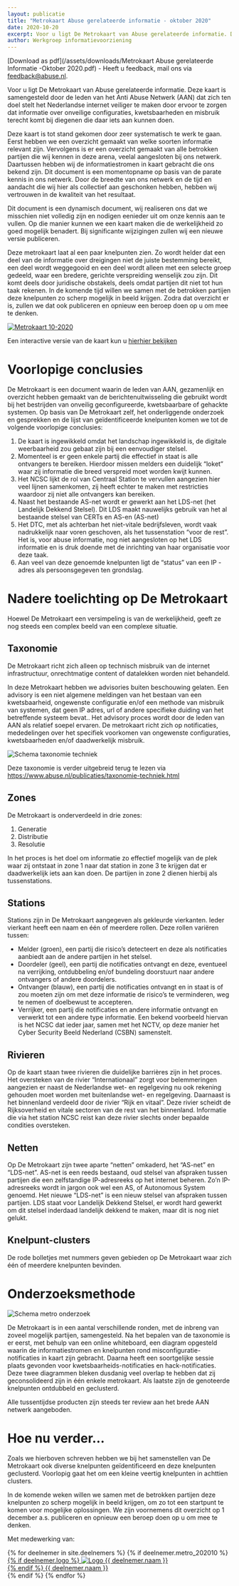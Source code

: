 ```yaml
---
layout: publicatie
title: "Metrokaart Abuse gerelateerde informatie - oktober 2020"
date: 2020-10-20
excerpt: Voor u ligt De Metrokaart van Abuse gerelateerde informatie. Deze kaart is samengesteld door de leden van het Anti Abuse Netwerk (AAN) dat zich ten doel stelt het Nederlandse internet veiliger te maken door ervoor te zorgen dat informatie over onveilige configuraties, kwetsbaarheden en misbruik terecht komt bij diegenen die daar iets aan kunnen doen.
author: Werkgroep informatievoorziening
---
```


[Download as pdf](/assets/downloads/Metrokaart Abuse gerelateerde Informatie -Oktober 2020.pdf) - Heeft u feedback, mail ons via feedback@abuse.nl.

Voor u ligt De Metrokaart van Abuse gerelateerde informatie. Deze kaart is samengesteld door de leden van het Anti Abuse Netwerk (AAN) dat zich ten doel stelt het Nederlandse internet veiliger te maken door ervoor te zorgen dat informatie over onveilige configuraties, kwetsbaarheden en misbruik terecht komt bij diegenen die daar iets aan kunnen doen.

Deze kaart is tot stand gekomen door zeer systematisch te werk te gaan. Eerst hebben we een overzicht gemaakt van welke soorten informatie relevant zijn. Vervolgens is er een overzicht gemaakt van alle betrokken partijen die wij kennen in deze arena, veelal aangesloten bij ons netwerk. Daartussen hebben wij de informatiestromen in kaart gebracht die ons bekend zijn. Dit document is een momentopname op basis van de parate kennis in ons netwerk. Door de breedte van ons netwerk en de tijd en aandacht die wij hier als collectief aan geschonken hebben, hebben wij vertrouwen in de kwaliteit van het resultaat. 

Dit document is een dynamisch document, wij realiseren ons dat we misschien niet volledig zijn en nodigen eenieder uit om onze kennis aan te vullen. Op die manier kunnen we een kaart maken die de werkelijkheid zo goed mogelijk benadert. Bij significante wijzigingen zullen wij een nieuwe versie publiceren.

Deze metrokaart laat al een paar knelpunten zien. Zo wordt helder dat een deel van de informatie over dreigingen niet de juiste bestemming bereikt, een deel wordt weggegooid en een deel wordt alleen met een selecte groep gedeeld, waar een bredere, gerichte verspreiding wenselijk zou zijn. Dit komt deels door juridische obstakels, deels omdat partijen dit niet tot hun taak rekenen. In de komende tijd willen we samen met de betrokken partijen deze knelpunten zo scherp mogelijk in beeld krijgen. Zodra dat overzicht er is, zullen we dat ook publiceren en opnieuw een beroep doen op u om mee te denken.

[<img class="responsive-img" src="/assets/img/metro_202010.jpg" alt="Metrokaart 10-2020">](/assets/img/metro_202010.jpg)

Een interactive versie van de kaart kun u [hierhier bekijken](https://miro.com/app/board/o9J_kiUF4aY=/)

Voorlopige conclusies
=====================
De Metrokaart is een document waarin de leden van AAN, gezamenlijk en overzicht hebben gemaakt van de berichtenuitwisseling die gebruikt wordt bij het bestrijden van onveilig geconfigureerde, kwetsbaarbare of gehackte systemen. 
Op basis van De Metrokaart zelf, het onderliggende onderzoek en gesprekken en de lijst van geïdentificeerde knelpunten komen we tot de volgende voorlopige conclusies:
1. De kaart is ingewikkeld omdat het landschap ingewikkeld is, de digitale weerbaarheid zou gebaat zijn bij een eenvoudiger stelsel.
2. Momenteel is er geen enkele partij die effectief in staat is alle ontvangers te bereiken. Hierdoor missen melders een duidelijk “loket” waar zij informatie die breed verspreid moet worden kwijt kunnen.
3. Het NCSC lijkt de rol van Centraal Station te vervullen aangezien hier veel lijnen samenkomen, zij heeft echter te maken met restricties waardoor zij niet alle ontvangers kan bereiken.
4. Naast het bestaande AS-net wordt er gewerkt aan het LDS-net (het Landelijk Dekkend Stelsel). Dit LDS maakt nauwelijks gebruik van het al bestaande stelsel van CERTs en AS-en (AS-net)
5. Het DTC, met als achterban het niet-vitale bedrijfsleven, wordt vaak nadrukkelijk naar voren geschoven, als het tussenstation “voor de rest”. Het is, voor abuse informatie, nog niet aangesloten op het LDS informatie en is druk doende met de inrichting van haar organisatie voor deze taak.
6. Aan veel van deze genoemde knelpunten ligt de “status” van een IP -adres als persoonsgegeven ten grondslag.

Nadere toelichting op De Metrokaart
===================================
Hoewel De Metrokaart een versimpeling is van de werkelijkheid, geeft ze nog steeds een complex beeld van een complexe situatie. 

Taxonomie
---------
De Metrokaart richt zich alleen op technisch misbruik van de internet infrastructuur, onrechtmatige content of datalekken worden niet behandeld.

In deze Metrokaart hebben we advisories buiten beschouwing gelaten. Een advisory is een niet algemene  meldingen van het bestaan van een kwetsbaarheid, ongewenste configuratie en/of een methode van misbruik van systemen, dat geen IP adres, url of andere specifieke duiding van het betreffende systeem bevat.. Het advisory proces wordt door de leden van AAN als relatief soepel ervaren. De metrokaart richt zich op notificaties, mededelingen over het specifiek voorkomen van ongewenste configuraties, kwetsbaarheden en/of daadwerkelijk misbruik.

<img class="responsive-img" src="/assets/img/techniek_taxonomie.png" alt="Schema taxonomie techniek">
 
Deze taxonomie is verder uitgebreid terug te lezen via https://www.abuse.nl/publicaties/taxonomie-techniek.html

Zones
-----

De Metrokaart is onderverdeeld in drie zones:
1. Generatie
2. Distributie
3. Resolutie

In het proces is het doel om informatie zo effectief mogelijk van de plek waar zij ontstaat in zone 1 naar dat station in zone 3 te krijgen dat er daadwerkelijk iets aan kan doen. De partijen in zone 2 dienen hierbij als tussenstations.

Stations
--------
Stations zijn in De Metrokaart aangegeven als gekleurde vierkanten. Ieder vierkant heeft een naam en één of meerdere rollen. Deze rollen variëren tussen:
* Melder (groen), een partij die risico’s detecteert en deze als notificaties aanbiedt aan de andere partijen in het stelsel.
* Doordeler (geel), een partij die notificaties ontvangt en deze, eventueel na verrijking, ontdubbeling en/of bundeling doorstuurt naar andere ontvangers of andere doordelers.
* Ontvanger (blauw), een partij die notificaties ontvangt en in staat is of zou moeten zijn om met deze informatie de risico’s te verminderen, weg te nemen of doelbewust te accepteren.
* Verrijker, een partij die notificaties en andere informatie ontvangt en verwerkt tot een andere type informatie. Een bekend voorbeeld hiervan is het NCSC dat ieder jaar, samen met het NCTV, op deze manier het Cyber Security Beeld Nederland (CSBN) samenstelt. 

Rivieren
--------
Op de kaart staan twee rivieren die duidelijke barrières zijn in het proces. Het oversteken van de rivier “Internationaal” zorgt voor belemmeringen aangezien er naast de Nederlandse wet- en regelgeving nu ook rekening gehouden moet worden met buitenlandse wet- en regelgeving. Daarnaast is het binnenland verdeeld door de rivier “Rijk en vitaal”. Deze rivier scheidt de Rijksoverheid en vitale sectoren van de rest van het binnenland. Informatie die via het station NCSC reist kan deze rivier slechts onder bepaalde condities oversteken.

Netten
------
Op De Metrokaart zijn twee aparte “netten” omkaderd, het “AS-net” en “LDS-net”. AS-net is een reeds bestaand, oud stelsel van afspraken tussen partijen die een zelfstandige IP-adresreeks op het internet beheren. Zo’n IP-adresreeks wordt in jargon ook wel een AS, of Autonomous System genoemd.
Het nieuwe “LDS-net” is een nieuw stelsel van afspraken tussen partijen. LDS staat voor Landelijk Dekkend Stelsel, er wordt hard gewerkt om dit stelsel inderdaad landelijk dekkend te maken, maar dit is nog niet gelukt.

Knelpunt-clusters
-----------------
De rode bolletjes met nummers geven gebieden op De Metrokaart waar zich één of meerdere knelpunten bevinden.

Onderzoeksmethode
=================

<img class="responsive-img" src="/assets/img/metro_methode.png" alt="Schema metro onderzoek">

De Metrokaart is in een aantal verschillende ronden, met de inbreng van zoveel mogelijk partijen, samengesteld. Na het bepalen van de taxonomie is er eerst, met behulp van een online whiteboard, een diagram opgesteld waarin de informatiestromen en knelpunten rond misconfiguratie-notificaties in kaart zijn gebracht. Daarna heeft een soortgelijke sessie plaats gevonden voor kwetsbaarheids-notificaties en hack-notificaties. Deze twee diagrammen bleken dusdanig veel overlap te hebben dat zij geconsolideerd zijn in één enkele metrokaart. Als laatste zijn de genoteerde knelpunten ontdubbeld en geclusterd.

Alle tussentijdse producten zijn steeds ter review aan het brede AAN netwerk aangeboden.

Hoe nu verder…
==============
Zoals we hierboven schreven hebben we bij het samenstellen van De Metrokaart ook diverse knelpunten geïdentificeerd en deze knelpunten geclusterd. Voorlopig gaat het om een kleine veertig knelpunten in achttien clusters.

In de komende weken willen we samen met de betrokken partijen deze knelpunten zo scherp mogelijk in beeld krijgen, om zo tot een startpunt te komen voor mogelijke oplossingen. We zijn voornemens dit overzicht op 1 december a.s. publiceren en opnieuw een beroep doen op u om mee te denken.

Met medewerking van:
<div class="row">
  {% for deelnemer in site.deelnemers %}
    {% if deelnemer.metro_202010 %}
	  <div class="col grid-deelnemer s12 m6 l3 white lighten-3">
	  	<div class="center">
	  		<a href="{{ deelnemer.url }}">
	        {% if deelnemer.logo %}
	          <img class="grid-logo" alt="Logo {{ deelnemer.naam }}" title="{{ deelnemer.naam }}" src="/assets/logos/thumbs/{{ deelnemer.logo }}" max-height="100"><br>
	    		{% endif %}
	        <span class="flow-text deelnemer-naam">{{ deelnemer.naam }}</span>
	  		</a>
	    </div>
	  </div>
	{% endif %}
  {% endfor %}
</div>
 